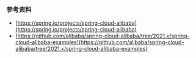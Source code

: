 ### 参考资料

- [https://spring.io/projects/spring-cloud-alibaba](https://spring.io/projects/spring-cloud-alibaba)
- [https://github.com/alibaba/spring-cloud-alibaba/tree/2021.x/spring-cloud-alibaba-examples](https://github.com/alibaba/spring-cloud-alibaba/tree/2021.x/spring-cloud-alibaba-examples)
